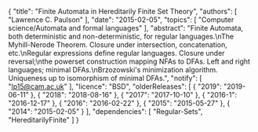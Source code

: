 {
    "title": "Finite Automata in Hereditarily Finite Set Theory",
    "authors": [
        "Lawrence C. Paulson"
    ],
    "date": "2015-02-05",
    "topics": [
        "Computer science/Automata and formal languages"
    ],
    "abstract": "Finite Automata, both deterministic and non-deterministic, for regular languages.\nThe Myhill-Nerode Theorem. Closure under intersection, concatenation, etc.\nRegular expressions define regular languages. Closure under reversal;\nthe powerset construction mapping NFAs to DFAs. Left and right languages; minimal DFAs.\nBrzozowski's minimization algorithm. Uniqueness up to isomorphism of minimal DFAs.",
    "notify": [
        "lp15@cam.ac.uk"
    ],
    "licence": "BSD",
    "olderReleases": [
        {
            "2019": "2019-06-11"
        },
        {
            "2018": "2018-08-16"
        },
        {
            "2017": "2017-10-10"
        },
        {
            "2016-1": "2016-12-17"
        },
        {
            "2016": "2016-02-22"
        },
        {
            "2015": "2015-05-27"
        },
        {
            "2014": "2015-02-05"
        }
    ],
    "dependencies": [
        "Regular-Sets",
        "HereditarilyFinite"
    ]
}